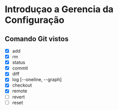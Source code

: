 # Introduçao a Gerencia da Configuração

## Comando Git vistos

 * [X] add
 * [X] rm
 * [X] status
 * [X] commit
 * [X] diff
 * [X] log [--oneline, --graph]
 * [X] checkout
 * [X] remote
 * [ ] revert
 * [ ] reset
